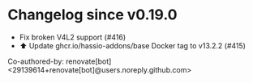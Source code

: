 # Changelog since v0.19.0
- Fix broken V4L2 support (#416) 
- ⬆️ Update ghcr.io/hassio-addons/base Docker tag to v13.2.2 (#415)

Co-authored-by: renovate[bot] <29139614+renovate[bot]@users.noreply.github.com> 
